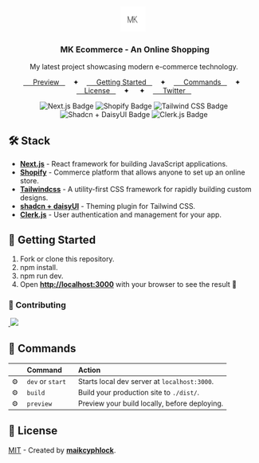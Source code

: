 <div align="center">
<img src="public/logo.png" height="50px"/> 
<h3>
 MK Ecommerce - An Online Shopping
</h3>
<p>My latest project showcasing modern e-commerce technology.</p>
</div>

<div align="center">
  <a href="#" target="_blank">
    Preview
  </a>
  <span>&nbsp;✦&nbsp;</span>
  <a href="#-getting-started">
    Getting Started
  </a>
  <span>&nbsp;✦&nbsp;</span>
  <a href="#-commands">
    Commands
  </a>
  <span>&nbsp;✦&nbsp;</span>
  <a href="#-license">
    License
  </a>
  <span>&nbsp;✦&nbsp;</span>
  <span>&nbsp;✦&nbsp;</span>
  <a href="https://twitter.com/maikolaguilar11">
    Twitter
  </a>
</div>

<p></p>

<div align="center">

![Next.js Badge](https://img.shields.io/badge/Next.js-000000?logo=next.js&logoColor=fff&style=flat)
![Shopify Badge](https://img.shields.io/badge/Shopify-96bf7a?logo=shopify&logoColor=fff&style=flat)
![Tailwind CSS Badge](https://img.shields.io/badge/Tailwind%20CSS-06B6D4?logo=tailwindcss&logoColor=fff&style=flat)
![Shadcn + DaisyUI Badge](https://img.shields.io/badge/Shadcn%20%2B%20DaisyUI-786449?logo=daisyui&logoColor=fff&style=flat)
![Clerk.js Badge](https://img.shields.io/badge/Clerk.js-3f51b5?logo=clerk&logoColor=fff&style=flat)

</div>



## 🛠️ Stack

- [**Next.js**](https://nextjs.org/) - React framework for building JavaScript applications.
- [**Shopify**](https://www.shopify.com/) - Commerce platform that allows anyone to set up an online store.
- [**Tailwindcss**](https://tailwindcss.com/) - A utility-first CSS framework for rapidly building custom designs.
- [**shadcn + daisyUI**](https://daisyui.com/) - Theming plugin for Tailwind CSS.
- [**Clerk.js**](https://clerk.dev/) - User authentication and management for your app.

## 🚀 Getting Started

1. Fork or clone this repository.
2. npm install.
3. npm run dev.
4. Open [**http://localhost:3000**](http://localhost:3000/) with your browser to see the result 🚀

### 🤝 Contributing

<a href="https://github.com/maikcyphlock/ecommerce-mik/graphs/contributors">
 <img src="https://contrib.rocks/image?repo=maikcyphlock/ecommerce-mik" />
</a>



## 🧞 Commands

|   | Command     | Action                    |
| :-- | :--------------- | :-------------------------------------------- |
| ⚙️ | `dev` or `start` | Starts local dev server at `localhost:3000`. |
| ⚙️ | `build`     | Build your production site to `./dist/`.   |
| ⚙️ | `preview`    | Preview your build locally, before deploying. |

## 🔑 License

[MIT](#) - Created by [**maikcyphlock**](https://twitter.com/maikolaguilar11).

